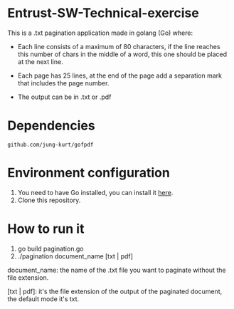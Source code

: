 # Entrust-SW-Technical-exercise


This is a .txt pagination application made in golang (Go) where: 

  -	Each line consists of a maximum of 80 characters, if the line reaches this number of chars in the middle of a word, this one should be placed at the next line.

  - Each page has 25 lines, at the end of the page add a separation mark that includes the page number.

  - The output can be in .txt or .pdf


# Dependencies

`github.com/jung-kurt/gofpdf`

# Environment configuration

1. You need to have Go installed, you can install it [here](https://go.dev/doc/install).
2. Clone this repository.


# How to run it 

1. go build pagination.go
2. ./pagination document_name [txt | pdf]

document_name: the name of the .txt file you want to paginate without the file extension.

[txt | pdf]: it's the file extension of the output of the paginated document, the default mode it's txt.

